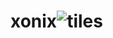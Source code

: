# xonix![tiles](https://user-images.githubusercontent.com/73470193/191780627-6af0cc88-8c48-4450-8f16-d7931db70608.png)
